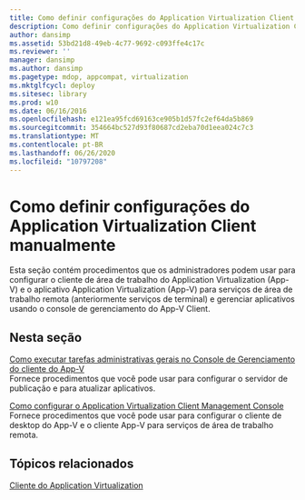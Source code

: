 ```yaml
---
title: Como definir configurações do Application Virtualization Client manualmente
description: Como definir configurações do Application Virtualization Client manualmente
author: dansimp
ms.assetid: 53bd21d8-49eb-4c77-9692-c093ffe4c17c
ms.reviewer: ''
manager: dansimp
ms.author: dansimp
ms.pagetype: mdop, appcompat, virtualization
ms.mktglfcycl: deploy
ms.sitesec: library
ms.prod: w10
ms.date: 06/16/2016
ms.openlocfilehash: e121ea95fcd69163ce905b1d57fc2ef64da5b869
ms.sourcegitcommit: 354664bc527d93f80687cd2eba70d1eea024c7c3
ms.translationtype: MT
ms.contentlocale: pt-BR
ms.lasthandoff: 06/26/2020
ms.locfileid: "10797208"
---
```

# Como definir configurações do Application Virtualization Client manualmente


Esta seção contém procedimentos que os administradores podem usar para configurar o cliente de área de trabalho do Application Virtualization (App-V) e o aplicativo Application Virtualization (App-V) para serviços de área de trabalho remota (anteriormente serviços de terminal) e gerenciar aplicativos usando o console de gerenciamento do App-V Client.

## Nesta seção


<a href="" id="how-to-perform-general-administrative-tasks-in-the-app-v-client-management-console"></a>[Como executar tarefas administrativas gerais no Console de Gerenciamento do cliente do App-V](how-to-perform-general-administrative-tasks-in-the-app-v-client-management-console.md)  
Fornece procedimentos que você pode usar para configurar o servidor de publicação e para atualizar aplicativos.

<a href="" id="how-to-configure-the-client-in-the-application-virtualization-client-management-console"></a>[Como configurar o Application Virtualization Client Management Console](how-to-configure-the-client-in-the-application-virtualization-client-management-console.md)  
Fornece procedimentos que você pode usar para configurar o cliente de desktop do App-V e o cliente App-V para serviços de área de trabalho remota.

## Tópicos relacionados


[Cliente do Application Virtualization](application-virtualization-client.md)

 

 





